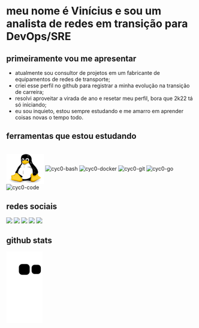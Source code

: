 # meu nome é Vinícius e sou um analista de redes em transição para DevOps/SRE

## primeiramente vou me apresentar

* atualmente sou consultor de projetos em um fabricante de equipamentos de redes de transporte;
* criei esse perfil no github para registrar a minha evolução na transição de carreira;
* resolvi aproveitar a virada de ano e resetar meu perfil, bora que 2k22 tá só iniciando;
* eu sou inquieto, estou sempre estudando e me amarro em aprender coisas novas o tempo todo.

## ferramentas que estou estudando

<div style="display: inline_block"><br>
  <img align="center" alt="cyc0-linux" height="80" width="100" src="https://github.com/devicons/devicon/blob/master/icons/linux/linux-original.svg">
  <img align="center" alt="cyc0-bash" height="80" width="100" src="https://cdn.jsdelivr.net/gh/devicons/devicon/icons/bash/bash-original.svg">
  <img align="center" alt="cyc0-docker" height="80" width="100" src="https://cdn.jsdelivr.net/gh/devicons/devicon/icons/docker/docker-original.svg">
  <img align="center" alt="cyc0-git" height="80" width="100" src="https://cdn.jsdelivr.net/gh/devicons/devicon/icons/git/git-original.svg">
  <img align="center" alt="cyc0-go" height="80" width="100" src="https://cdn.jsdelivr.net/gh/devicons/devicon/icons/go/go-original.svg">
  <img align="center" alt="cyc0-code" height="80" width="100"src="https://cdn.jsdelivr.net/gh/devicons/devicon/icons/vscode/vscode-original.svg">
</div>
  
## redes sociais

<div>
  <a href="https://www.linkedin.com/in/vinicius-santana-da-silva" target="_blank"><img src="https://img.shields.io/badge/-LinkedIn-%230077B5?style=for-the-badge&logo=linkedin&logoColor=white" target="_blank"></a>
  <a href="https://t.me/bl4cktux89" target="_blank"><img src="https://img.shields.io/badge/Telegram-2CA5E0?style=for-the-badge&logo=telegram&logoColor=white" target="_blank"></a>
  <a href="https://www.instagram.com/bl4cktux89/" target="_blank"><img src="https://img.shields.io/badge/Instagram-E4405F?style=for-the-badge&logo=instagram&logoColor=white" target="_blank"></a>
  <a href="https://www.twitter.com/bl4cktux89/" target="_blank"><img src="https://img.shields.io/badge/Twitter-1DA1F2?style=for-the-badge&logo=twitter&logoColor=white" target="_blank"></a>
  <a href="https://dev.to/bl4cktux89" target="_blank"><img src="https://img.shields.io/badge/dev.to-0A0A0A?style=for-the-badge&logo=dev.to&logoColor=white" target="_blank"></a>
  

## github stats

  ![Snake animation](https://github.com/bl4cktux89/bl4cktux89/blob/output/github-contribution-grid-snake.svg)
</div>
